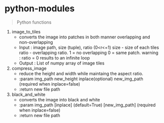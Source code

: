 # python-modules
> Python functions
1. image_to_tiles
    - converts the image into patches in both manner overlapping and non-overlapping
    -  Input : image path, size (tuple), ratio (0<r<=1)
    size - size of each tiles
    ratio - overlapping ratio.
        1 = no overlapping
        0 = same patch.
        warning : ratio = 0 results to an infinite loop
    - Output : List of numpy array of image tiles
2. compress_image
    - reduce the height and width while maintaing the aspect ratio.
    - :param
        img_path
        new_height
        inplace(optional)
        new_img_path (required when inplace=false)
    - :return
        new file path
3. black_and_white
   - converts the image into black and white
   -  :param
        img_path
        [inplace] (default=True)
        [new_img_path] (required when inplace=false)
    - :return
        new file path
